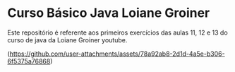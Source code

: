 # Curso Básico Java Loiane Groiner  

Este repositório é referente aos primeiros exercícios das aulas 11, 12 e 13 do curso de java da Loiane Groiner youtube.

(https://github.com/user-attachments/assets/78a92ab8-2d1d-4a5e-b306-6f5375a76868)
